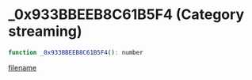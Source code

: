 # _0x933BBEEB8C61B5F4 (Category streaming)

```js
function _0x933BBEEB8C61B5F4(): number
```

[filename](_0x933BBEEB8C61B5F4_m.md ':include')
